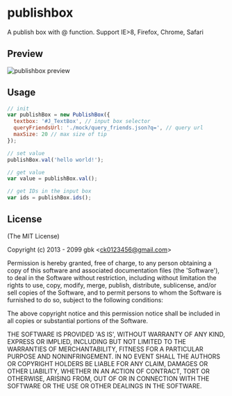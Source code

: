 publishbox
==========

A publish box with @ function.
Support IE>8, Firefox, Chrome, Safari

## Preview

![publishbox preview](https://raw.github.com/gbk/publishbox/master/preview.png)

## Usage

``` js
// init
var publishBox = new PublishBox({
  textbox: '#J_TextBox', // input box selector
  queryFriendsUrl: './mock/query_friends.json?q=', // query url
  maxSize: 20 // max size of tip
});

// set value
publishBox.val('hello world!');

// get value
var value = publishBox.val();

// get IDs in the input box
var ids = publishBox.ids();
```

## License

(The MIT License)

Copyright (c) 2013 - 2099 gbk &lt;ck0123456@gmail.com&gt;

Permission is hereby granted, free of charge, to any person obtaining
a copy of this software and associated documentation files (the
'Software'), to deal in the Software without restriction, including
without limitation the rights to use, copy, modify, merge, publish,
distribute, sublicense, and/or sell copies of the Software, and to
permit persons to whom the Software is furnished to do so, subject to
the following conditions:

The above copyright notice and this permission notice shall be
included in all copies or substantial portions of the Software.

THE SOFTWARE IS PROVIDED 'AS IS', WITHOUT WARRANTY OF ANY KIND,
EXPRESS OR IMPLIED, INCLUDING BUT NOT LIMITED TO THE WARRANTIES OF
MERCHANTABILITY, FITNESS FOR A PARTICULAR PURPOSE AND NONINFRINGEMENT.
IN NO EVENT SHALL THE AUTHORS OR COPYRIGHT HOLDERS BE LIABLE FOR ANY
CLAIM, DAMAGES OR OTHER LIABILITY, WHETHER IN AN ACTION OF CONTRACT,
TORT OR OTHERWISE, ARISING FROM, OUT OF OR IN CONNECTION WITH THE
SOFTWARE OR THE USE OR OTHER DEALINGS IN THE SOFTWARE.
